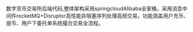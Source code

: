 数字货币交易所后端代码,整体架构采用springcloudAlibaba全家桶，采用消息中间件rocketMQ+Disruptor高性能非阻塞序列处理高频交易。功能涵盖用户充币、提币、用户下委托单系统撮合交易全流程。
